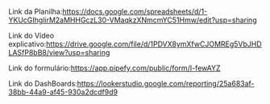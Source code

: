 Link da Planilha:https://docs.google.com/spreadsheets/d/1-YKUcGIhglirM2aMHHGczL30-VMaqkzXNmcmYC51Hmw/edit?usp=sharing

Link do Vídeo explicativo:https://drive.google.com/file/d/1PDVX8ymXfwCJOMREg5VbJHDLASfP8bB8/view?usp=sharing

Link do formulário:https://app.pipefy.com/public/form/I-fewAYZ

Link do DashBoards:https://lookerstudio.google.com/reporting/25a683af-38bb-44a9-af45-930a2dcdf9d9

